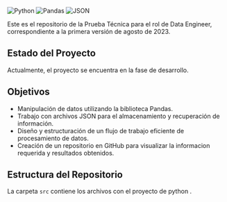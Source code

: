 <!DOCTYPE html>
<html>
<head>
    <title>Repositorio de Prueba Técnica Data Engineer</title>
</head>
<p>
    <img src="https://img.shields.io/badge/Python-3.8%2B-blue.svg" alt="Python">
    <img src="https://img.shields.io/badge/Pandas-1.3.3-brightgreen.svg" alt="Pandas">
    <img src="https://img.shields.io/badge/JSON-1.0-yellow.svg" alt="JSON">
</p>
<p>Este es el repositorio de la Prueba Técnica para el rol de Data Engineer, correspondiente a la primera versión de agosto de 2023.</p>
<h2>Estado del Proyecto</h2>

<p>Actualmente, el proyecto se encuentra en la fase de desarrollo. </p>
<h2>Objetivos</h2>
<ul>
    <li>Manipulación de datos utilizando la biblioteca Pandas.</li>
    <li>Trabajo con archivos JSON para el almacenamiento y recuperación de información.</li>
    <li>Diseño y estructuración de un flujo de trabajo eficiente de procesamiento de datos.</li>
    <li>Creación de un repositorio en GitHub para visualizar la informacion requerida y resultados obtenidos.</li>
</ul>
<h2>Estructura del Repositorio</h2>

<p>La carpeta <code>src</code> contiene los archivos con el proyecto de python .</p>
</html>